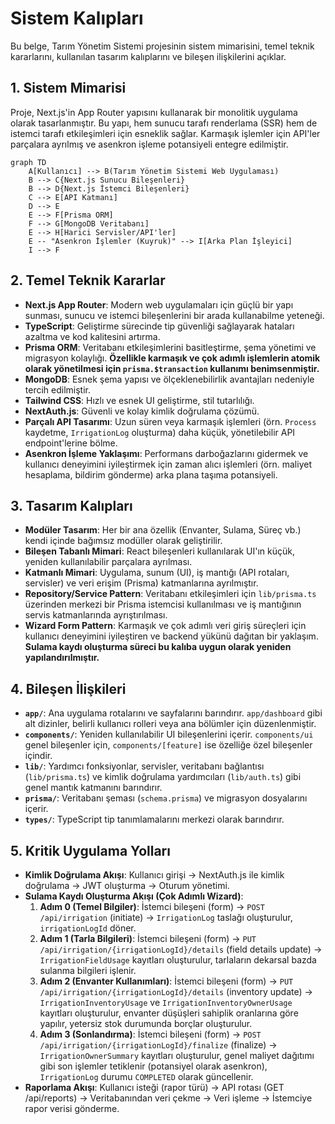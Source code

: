 # Sistem Kalıpları

Bu belge, Tarım Yönetim Sistemi projesinin sistem mimarisini, temel teknik kararlarını, kullanılan tasarım kalıplarını ve bileşen ilişkilerini açıklar.

## 1. Sistem Mimarisi
Proje, Next.js'in App Router yapısını kullanarak bir monolitik uygulama olarak tasarlanmıştır. Bu yapı, hem sunucu tarafı renderlama (SSR) hem de istemci tarafı etkileşimleri için esneklik sağlar. Karmaşık işlemler için API'ler parçalara ayrılmış ve asenkron işleme potansiyeli entegre edilmiştir.

```mermaid
graph TD
    A[Kullanıcı] --> B(Tarım Yönetim Sistemi Web Uygulaması)
    B --> C{Next.js Sunucu Bileşenleri}
    B --> D{Next.js İstemci Bileşenleri}
    C --> E[API Katmanı]
    D --> E
    E --> F[Prisma ORM]
    F --> G[MongoDB Veritabanı]
    E --> H[Harici Servisler/API'ler]
    E -- "Asenkron İşlemler (Kuyruk)" --> I[Arka Plan İşleyici]
    I --> F
```

## 2. Temel Teknik Kararlar
*   **Next.js App Router**: Modern web uygulamaları için güçlü bir yapı sunması, sunucu ve istemci bileşenlerini bir arada kullanabilme yeteneği.
*   **TypeScript**: Geliştirme sürecinde tip güvenliği sağlayarak hataları azaltma ve kod kalitesini artırma.
*   **Prisma ORM**: Veritabanı etkileşimlerini basitleştirme, şema yönetimi ve migrasyon kolaylığı. **Özellikle karmaşık ve çok adımlı işlemlerin atomik olarak yönetilmesi için `prisma.$transaction` kullanımı benimsenmiştir.**
*   **MongoDB**: Esnek şema yapısı ve ölçeklenebilirlik avantajları nedeniyle tercih edilmiştir.
*   **Tailwind CSS**: Hızlı ve esnek UI geliştirme, stil tutarlılığı.
*   **NextAuth.js**: Güvenli ve kolay kimlik doğrulama çözümü.
*   **Parçalı API Tasarımı**: Uzun süren veya karmaşık işlemleri (örn. `Process` kaydetme, `IrrigationLog` oluşturma) daha küçük, yönetilebilir API endpoint'lerine bölme.
*   **Asenkron İşleme Yaklaşımı**: Performans darboğazlarını gidermek ve kullanıcı deneyimini iyileştirmek için zaman alıcı işlemleri (örn. maliyet hesaplama, bildirim gönderme) arka plana taşıma potansiyeli.

## 3. Tasarım Kalıpları
*   **Modüler Tasarım**: Her bir ana özellik (Envanter, Sulama, Süreç vb.) kendi içinde bağımsız modüller olarak geliştirilir.
*   **Bileşen Tabanlı Mimari**: React bileşenleri kullanılarak UI'ın küçük, yeniden kullanılabilir parçalara ayrılması.
*   **Katmanlı Mimari**: Uygulama, sunum (UI), iş mantığı (API rotaları, servisler) ve veri erişim (Prisma) katmanlarına ayrılmıştır.
*   **Repository/Service Pattern**: Veritabanı etkileşimleri için `lib/prisma.ts` üzerinden merkezi bir Prisma istemcisi kullanılması ve iş mantığının servis katmanlarında ayrıştırılması.
*   **Wizard Form Pattern**: Karmaşık ve çok adımlı veri giriş süreçleri için kullanıcı deneyimini iyileştiren ve backend yükünü dağıtan bir yaklaşım. **Sulama kaydı oluşturma süreci bu kalıba uygun olarak yeniden yapılandırılmıştır.**

## 4. Bileşen İlişkileri
*   **`app/`**: Ana uygulama rotalarını ve sayfalarını barındırır. `app/dashboard` gibi alt dizinler, belirli kullanıcı rolleri veya ana bölümler için düzenlenmiştir.
*   **`components/`**: Yeniden kullanılabilir UI bileşenlerini içerir. `components/ui` genel bileşenler için, `components/[feature]` ise özelliğe özel bileşenler içindir.
*   **`lib/`**: Yardımcı fonksiyonlar, servisler, veritabanı bağlantısı (`lib/prisma.ts`) ve kimlik doğrulama yardımcıları (`lib/auth.ts`) gibi genel mantık katmanını barındırır.
*   **`prisma/`**: Veritabanı şeması (`schema.prisma`) ve migrasyon dosyalarını içerir.
*   **`types/`**: TypeScript tip tanımlamalarını merkezi olarak barındırır.

## 5. Kritik Uygulama Yolları
*   **Kimlik Doğrulama Akışı**: Kullanıcı girişi -> NextAuth.js ile kimlik doğrulama -> JWT oluşturma -> Oturum yönetimi.
*   **Sulama Kaydı Oluşturma Akışı (Çok Adımlı Wizard)**:
    1.  **Adım 0 (Temel Bilgiler)**: İstemci bileşeni (form) -> `POST /api/irrigation` (initiate) -> `IrrigationLog` taslağı oluşturulur, `irrigationLogId` döner.
    2.  **Adım 1 (Tarla Bilgileri)**: İstemci bileşeni (form) -> `PUT /api/irrigation/{irrigationLogId}/details` (field details update) -> `IrrigationFieldUsage` kayıtları oluşturulur, tarlaların dekarsal bazda sulanma bilgileri işlenir.
    3.  **Adım 2 (Envanter Kullanımları)**: İstemci bileşeni (form) -> `PUT /api/irrigation/{irrigationLogId}/details` (inventory update) -> `IrrigationInventoryUsage` ve `IrrigationInventoryOwnerUsage` kayıtları oluşturulur, envanter düşüşleri sahiplik oranlarına göre yapılır, yetersiz stok durumunda borçlar oluşturulur.
    4.  **Adım 3 (Sonlandırma)**: İstemci bileşeni (form) -> `POST /api/irrigation/{irrigationLogId}/finalize` (finalize) -> `IrrigationOwnerSummary` kayıtları oluşturulur, genel maliyet dağıtımı gibi son işlemler tetiklenir (potansiyel olarak asenkron), `IrrigationLog` durumu `COMPLETED` olarak güncellenir.
*   **Raporlama Akışı**: Kullanıcı isteği (rapor türü) -> API rotası (GET /api/reports) -> Veritabanından veri çekme -> Veri işleme -> İstemciye rapor verisi gönderme.